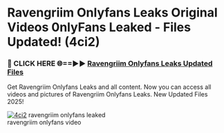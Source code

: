 # Ravengriim Onlyfans Leaks Original Videos 0nlyFans Leaked - Files Updated! (4ci2)

<h3>🔴 CLICK HERE 🌐==►► <a href="https://tinyurl.com/3hn5wdd3" rel="nofollow">Ravengriim Onlyfans Leaks Updated Files</a></h3>

Get Ravengriim Onlyfans Leaks and all content. Now you can access all videos and pictures of Ravengriim Onlyfans Leaks. New Updated Files 2025!

[![4ci2](https://i.imgur.com/4HnBqBT.gif)](https://tinyurl.com/3hn5wdd3)
ravengriim onlyfans leaked<br>
ravengriim onlyfans video